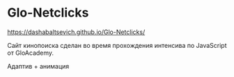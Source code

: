 # Glo-Netclicks

https://dashabaltsevich.github.io/Glo-Netclicks/

Сайт кинопоиска сделан во время прохождения интенсива по JavaScript от GloAcademy.

Адаптив + анимация
